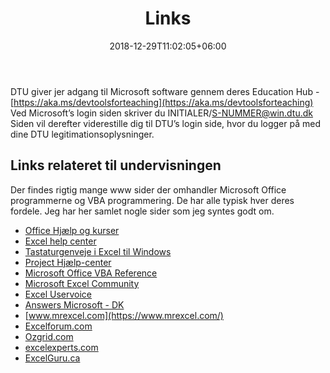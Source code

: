 ﻿---
title: "Links"
date: 2018-12-29T11:02:05+06:00
weight: 10
draft: false
---

DTU giver jer adgang til Microsoft software gennem deres Education Hub - [https://aka.ms/devtoolsforteaching](https://aka.ms/devtoolsforteaching)
Ved Microsoft’s login siden skriver du INITIALER/S-NUMMER@win.dtu.dk
Siden vil derefter viderestille dig til DTU’s login side, hvor du logger på med dine DTU legitimationsoplysninger.

## Links relateret til undervisningen
Der findes rigtig mange www sider der omhandler Microsoft Office programmerne og VBA programmering. De har alle typisk hver deres fordele. Jeg har her samlet nogle sider som jeg syntes godt om.

 - [Office Hjælp og kurser](https://support.office.com/)
 - [Excel help center](https://support.office.com/en-us/excel)
 - [Tastaturgenveje i Excel til Windows](https://support.office.com/da-dk/article/funktionen-t%C3%A6lv-7dc98875-d5c1-46f1-9a82-53f3219e2509)
 - [Project Hjælp-center](https://support.office.com/da-DK/project)
 - [Microsoft Office VBA Reference](https://docs.microsoft.com/en-us/office/vba/api/overview/)
 - [Microsoft Excel Community](https://techcommunity.microsoft.com/t5/Excel/ct-p/Excel_Cat)
 - [Excel Uservoice](https://excel.uservoice.com/)
 - [Answers Microsoft - DK](https://answers.microsoft.com/da-dk/)
 - [www.mrexcel.com](https://www.mrexcel.com/)
 - [Excelforum.com](https://www.excelforum.com/)
 - [Ozgrid.com](https://www.ozgrid.com/)
 - [excelexperts.com](http://excelexperts.com/)
 - [ExcelGuru.ca](https://www.excelguru.ca/)